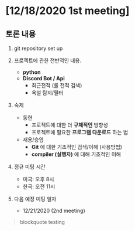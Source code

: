 # [12/18/2020 1st meeting]


## 토론 내용
 1. git repository set up
 
 2. 프로젝트에 관한 전반적인 내용.
    - **python**
    - **Discord Bot / Api**
      - 최근전적 (롤 전적 검색)
      - 욕설 탐지/필터
    
 3. 숙제
    - 동현
      - 프로젝트에 대한 더 **구체적인** 방향성
      - 프로젝트에 필요한 **프로그램 다운로드** 하는 법
    - 재용/승엽
      - **Git** 에 대한 기초적인 검색/이해 (사용방법)
      - **compiler (실행자)** 에 대해 기초적인 이해
    
 4. 정규 미팅 시간
    - 미국: 오후 8시
    - 한국: 오전 11시
    
 5. 다음 예정 미팅 일자
    - 12/21/2020 (2nd meeting)


> blockquote testing
